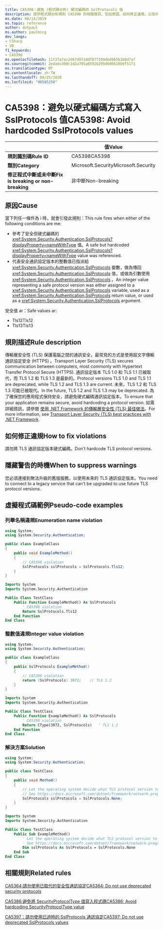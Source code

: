 ```yaml
---
title: CA5398：避免 (程式碼分析) 硬式編碼的 SslProtocols 值
description: 提供程式碼分析規則 CA5398 的相關資訊，包括原因、如何修正違規，以及何時將其隱藏。
ms.date: 08/14/2019
ms.topic: reference
author: dotpaul
ms.author: paulming
dev_langs:
- CSharp
- VB
f1_keywords:
- CA5398
ms.openlocfilehash: 11f2fa7ac2d67d972ddf87f3594bd9b5b1b8d7af
ms.sourcegitcommit: 2e4adc490c1d2a705a0592b295d606b10b9f51f1
ms.translationtype: MT
ms.contentlocale: zh-TW
ms.lasthandoff: 09/25/2020
ms.locfileid: "96585250"
---
```

# <a name="ca5398-avoid-hardcoded-sslprotocols-values"></a><span data-ttu-id="4be3d-103">CA5398：避免以硬式編碼方式寫入 SslProtocols 值</span><span class="sxs-lookup"><span data-stu-id="4be3d-103">CA5398: Avoid hardcoded SslProtocols values</span></span>

| | <span data-ttu-id="4be3d-104">值</span><span class="sxs-lookup"><span data-stu-id="4be3d-104">Value</span></span> |
|-|-|
| <span data-ttu-id="4be3d-105">**規則識別碼**</span><span class="sxs-lookup"><span data-stu-id="4be3d-105">**Rule ID**</span></span> |<span data-ttu-id="4be3d-106">CA5398</span><span class="sxs-lookup"><span data-stu-id="4be3d-106">CA5398</span></span>|
| <span data-ttu-id="4be3d-107">**類別**</span><span class="sxs-lookup"><span data-stu-id="4be3d-107">**Category**</span></span> |<span data-ttu-id="4be3d-108">Microsoft.Security</span><span class="sxs-lookup"><span data-stu-id="4be3d-108">Microsoft.Security</span></span>|
| <span data-ttu-id="4be3d-109">**修正程式中斷或未中斷**</span><span class="sxs-lookup"><span data-stu-id="4be3d-109">**Fix is breaking or non-breaking**</span></span> |<span data-ttu-id="4be3d-110">非中斷</span><span class="sxs-lookup"><span data-stu-id="4be3d-110">Non-breaking</span></span>|

## <a name="cause"></a><span data-ttu-id="4be3d-111">原因</span><span class="sxs-lookup"><span data-stu-id="4be3d-111">Cause</span></span>

<span data-ttu-id="4be3d-112">當下列任一條件為 i 時，就會引發此規則：</span><span class="sxs-lookup"><span data-stu-id="4be3d-112">This rule fires when either of the following conditions are me:</span></span>

- <span data-ttu-id="4be3d-113">參考了安全但硬式編碼的 <xref:System.Security.Authentication.SslProtocols?displayProperty=nameWithType> 值。</span><span class="sxs-lookup"><span data-stu-id="4be3d-113">A safe but hardcoded <xref:System.Security.Authentication.SslProtocols?displayProperty=nameWithType> value was referenced.</span></span>
- <span data-ttu-id="4be3d-114">代表安全通訊協定版本的整數值已指派給 <xref:System.Security.Authentication.SslProtocols> 變數，做為傳回  <xref:System.Security.Authentication.SslProtocols> 值，或做為引數使用 <xref:System.Security.Authentication.SslProtocols> 。</span><span class="sxs-lookup"><span data-stu-id="4be3d-114">An integer value representing a safe protocol version was either assigned to a <xref:System.Security.Authentication.SslProtocols> variable, used as a  <xref:System.Security.Authentication.SslProtocols> return value, or used as a <xref:System.Security.Authentication.SslProtocols> argument.</span></span>

<span data-ttu-id="4be3d-115">安全值 ar：</span><span class="sxs-lookup"><span data-stu-id="4be3d-115">Safe values ar:</span></span>

- <span data-ttu-id="4be3d-116">Tls12</span><span class="sxs-lookup"><span data-stu-id="4be3d-116">Tls12</span></span>
- <span data-ttu-id="4be3d-117">Tls13</span><span class="sxs-lookup"><span data-stu-id="4be3d-117">Tls13</span></span>

## <a name="rule-description"></a><span data-ttu-id="4be3d-118">規則描述</span><span class="sxs-lookup"><span data-stu-id="4be3d-118">Rule description</span></span>

<span data-ttu-id="4be3d-119">傳輸層安全性 (TLS) 保護電腦之間的通訊安全，最常見的方式是使用超文字傳輸通訊協定安全 (HTTPS) 。</span><span class="sxs-lookup"><span data-stu-id="4be3d-119">Transport Layer Security (TLS) secures communication between computers, most commonly with Hypertext Transfer Protocol Secure (HTTPS).</span></span> <span data-ttu-id="4be3d-120">通訊協定版本 TLS 1.0 和 TLS 1.1 已被取代，而 TLS 1.2 和 TLS 1.3 是最新的。</span><span class="sxs-lookup"><span data-stu-id="4be3d-120">Protocol versions TLS 1.0 and TLS 1.1 are deprecated, while TLS 1.2 and TLS 1.3 are current.</span></span> <span data-ttu-id="4be3d-121">未來，TLS 1.2 和 TLS 1.3 可能已被取代。</span><span class="sxs-lookup"><span data-stu-id="4be3d-121">In the future, TLS 1.2 and TLS 1.3 may be deprecated.</span></span> <span data-ttu-id="4be3d-122">為了確保您的應用程式保持安全，請避免硬式編碼通訊協定版本。</span><span class="sxs-lookup"><span data-stu-id="4be3d-122">To ensure that your application remains secure, avoid hardcoding a protocol version.</span></span> <span data-ttu-id="4be3d-123">如需詳細資訊，請參閱 [使用 .NET Framework 的傳輸層安全性 (TLS) 最佳做法](../../../framework/network-programming/tls.md)。</span><span class="sxs-lookup"><span data-stu-id="4be3d-123">For more information, see [Transport Layer Security (TLS) best practices with .NET Framework](../../../framework/network-programming/tls.md).</span></span>

## <a name="how-to-fix-violations"></a><span data-ttu-id="4be3d-124">如何修正違規</span><span class="sxs-lookup"><span data-stu-id="4be3d-124">How to fix violations</span></span>

<span data-ttu-id="4be3d-125">請勿將 TLS 通訊協定版本硬式編碼。</span><span class="sxs-lookup"><span data-stu-id="4be3d-125">Don't hardcode TLS protocol versions.</span></span>

## <a name="when-to-suppress-warnings"></a><span data-ttu-id="4be3d-126">隱藏警告的時機</span><span class="sxs-lookup"><span data-stu-id="4be3d-126">When to suppress warnings</span></span>

<span data-ttu-id="4be3d-127">您必須連接到無法升級的舊版服務，以使用未來的 TLS 通訊協定版本。</span><span class="sxs-lookup"><span data-stu-id="4be3d-127">You need to connect to a legacy service that can't be upgraded to use future TLS protocol versions.</span></span>

## <a name="pseudo-code-examples"></a><span data-ttu-id="4be3d-128">虛擬程式碼範例</span><span class="sxs-lookup"><span data-stu-id="4be3d-128">Pseudo-code examples</span></span>

### <a name="enumeration-name-violation"></a><span data-ttu-id="4be3d-129">列舉名稱違規</span><span class="sxs-lookup"><span data-stu-id="4be3d-129">Enumeration name violation</span></span>

```csharp
using System;
using System.Security.Authentication;

public class ExampleClass
{
    public void ExampleMethod()
    {
        // CA5398 violation
        SslProtocols sslProtocols = SslProtocols.Tls12;
    }
}
```

```vb
Imports System
Imports System.Security.Authentication

Public Class TestClass
    Public Function ExampleMethod() As SslProtocols
        ' CA5398 violation
        Return SslProtocols.Tls12
    End Function
End Class
```

### <a name="integer-value-violation"></a><span data-ttu-id="4be3d-130">整數值違規</span><span class="sxs-lookup"><span data-stu-id="4be3d-130">Integer value violation</span></span>

```csharp
using System;
using System.Security.Authentication;

public class ExampleClass
{
    public SslProtocols ExampleMethod()
    {
        // CA5398 violation
        return (SslProtocols) 3072;    // TLS 1.2
    }
}
```

```vb
Imports System
Imports System.Security.Authentication

Public Class TestClass
    Public Function ExampleMethod() As SslProtocols
        ' CA5398 violation
        Return CType(3072, SslProtocols)   ' TLS 1.2
    End Function
End Class
```

### <a name="solution"></a><span data-ttu-id="4be3d-131">解決方案</span><span class="sxs-lookup"><span data-stu-id="4be3d-131">Solution</span></span>

```csharp
using System;
using System.Security.Authentication;

public class TestClass
{
    public void Method()
    {
        // Let the operating system decide what TLS protocol version to use.
        // See https://docs.microsoft.com/dotnet/framework/network-programming/tls
        SslProtocols sslProtocols = SslProtocols.None;
    }
}
```

```vb
Imports System
Imports System.Security.Authentication

Public Class TestClass
    Public Sub ExampleMethod()
        ' Let the operating system decide what TLS protocol version to use.
        ' See https://docs.microsoft.com/dotnet/framework/network-programming/tls
        Dim sslProtocols As SslProtocols = SslProtocols.None
    End Sub
End Class
```

## <a name="related-rules"></a><span data-ttu-id="4be3d-132">相關規則</span><span class="sxs-lookup"><span data-stu-id="4be3d-132">Related rules</span></span>

[<span data-ttu-id="4be3d-133">CA5364:請勿使用已取代的安全性通訊協定</span><span class="sxs-lookup"><span data-stu-id="4be3d-133">CA5364: Do not use deprecated security protocols</span></span>](ca5364.md)

[<span data-ttu-id="4be3d-134">CA5386:避免將 SecurityProtocolType 值寫入程式碼</span><span class="sxs-lookup"><span data-stu-id="4be3d-134">CA5386: Avoid hardcoding SecurityProtocolType value</span></span>](ca5386.md)

[<span data-ttu-id="4be3d-135">CA5397：請勿使用已過時的 SslProtocols 通訊協定</span><span class="sxs-lookup"><span data-stu-id="4be3d-135">CA5397: Do not use deprecated SslProtocols values</span></span>](ca5397.md)
